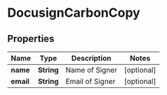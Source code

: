 

# DocusignCarbonCopy


## Properties

| Name | Type | Description | Notes |
|------------ | ------------- | ------------- | -------------|
|**name** | **String** | Name of Signer |  [optional] |
|**email** | **String** | Email of Signer |  [optional] |



